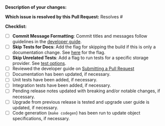 <!-- Please take a look at our [Contributing](https://rook.io/docs/rook/latest/development-flow.html)
documentation before submitting a Pull Request!
Thank you for contributing to Rook! -->

**Description of your changes:**

**Which issue is resolved by this Pull Request:**
Resolves #

**Checklist:**

- [ ] **Commit Message Formatting**: Commit titles and messages follow guidelines in the [developer guide](https://rook.io/docs/rook/latest/development-flow.html#commit-structure).
- [ ] **Skip Tests for Docs**: Add the flag for skipping the build if this is only a documentation change. See [here](https://github.com/rook/nfs/blob/master/INSTALL.md#skip-ci) for the flag.
- [ ] **Skip Unrelated Tests**: Add a flag to run tests for a specific storage provider. See [test options](https://github.com/rook/nfs/blob/master/INSTALL.md#test-storage-provider).
- [ ] Reviewed the developer guide on [Submitting a Pull Request](https://rook.io/docs/rook/latest/development-flow.html#submitting-a-pull-request)
- [ ] Documentation has been updated, if necessary.
- [ ] Unit tests have been added, if necessary.
- [ ] Integration tests have been added, if necessary.
- [ ] Pending release notes updated with breaking and/or notable changes, if necessary.
- [ ] Upgrade from previous release is tested and upgrade user guide is updated, if necessary.
- [ ] Code generation (`make codegen`) has been run to update object specifications, if necessary.

